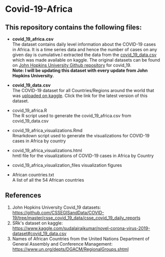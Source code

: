 # Covid-19-Africa

## This repository contains the following files:
- **covid_19_africa.csv**\
The dataset contains daily level information about the COVID-19 cases in Africa.
It is a time series data and hence the number of cases on any given day is cumulative.I extracted the data from the [covid_19_data.csv](https://www.kaggle.com/sudalairajkumar/novel-corona-virus-2019-dataset#covid_19_data.csv) which was made available on kaggle. The original datasets can be found on [John Hopkins University Github repository](https://github.com/CSSEGISandData/COVID-19/tree/master/csse_covid_19_data/csse_covid_19_daily_reports) for covid_19.\
**Note: I will be updating this dataset with every update from John Hopkins University.**

- **covid_19_data.csv**\
The COVID-19 dataset for all Countries/Regions around the world that was [uploaded on kaggle](https://www.kaggle.com/sudalairajkumar/novel-corona-virus-2019-dataset#covid_19_data.csv).  Click the link for the latest version of this dataset. 

- covid_19_africa.R\
The R script used to generate the covid_19_africa.csv from covid_19_data.csv

- covid_19_africa_visualizations.Rmd\
Rmarkdown script used to generate the visualizations for COVID-19 cases in Africa by country

- covid_19_africa_visualizations.html\
hmtl file for the visualizations of COVID-19 cases in Africa by Country

- covid_19_africa_visualization_files
visualization figures

- African countries.txt\
A list of all the 54 African countries

## References
1. John Hopkins University Covid_19 datasets: 
https://github.com/CSSEGISandData/COVID-19/tree/master/csse_covid_19_data/csse_covid_19_daily_reports
2. SRk's dataset on kaggle: 
https://www.kaggle.com/sudalairajkumar/novel-corona-virus-2019-dataset#covid_19_data.csv
3. Names of African Countries from the United Nations Department of General Assembly and Conference Management:
https://www.un.org/depts/DGACM/RegionalGroups.shtml
